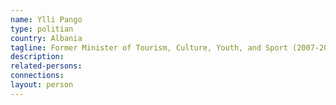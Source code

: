 ```yaml
---
name: Ylli Pango
type: politian
country: Albania
tagline: Former Minister of Tourism, Culture, Youth, and Sport (2007-2009)
description:
related-persons:
connections:
layout: person
---
```

